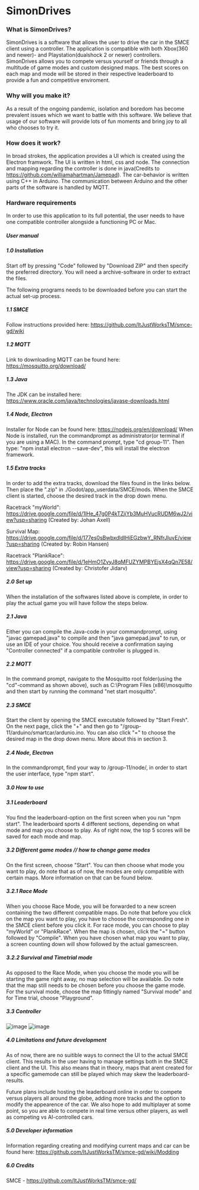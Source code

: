 # SimonDrives

### What is SimonDrives?

SimonDrives is a software that allows the user to drive the car in the SMCE client using a controller. The application is compatible with both Xbox(360 and newer)- and Playstation(dualshock 2 or newer) controllers. SimonDrives allows you to compete versus yourself or friends through a multitude of game modes and custom designed maps. The best scores on each map and mode will be stored in their respective leaderboard to provide a fun and competitive enviroment. 

### Why will you make it?

As a result of the ongoing pandemic, isolation and boredom has become prevalent issues which we want to battle with this software. We believe that usage of our software will provide lots of fun moments and bring joy to all who chooses to try it. 

### How does it work?

In broad strokes, the application provides a UI which is created using the Electron framwork. The UI is written in html, css and node. The connection and mapping regarding the controller is done in java(Credits to https://github.com/williamahartman/Jamepad). The car-behavior is written using C++ in Arduino. The communication between Arduino and the other parts of the software is handled by MQTT. 

### Hardware requirements

In order to use this application to its full potential, the user needs to have one compatible controller alongside a functioning PC or Mac.

##### User manual

##### 1.0 Installation

Start off by pressing "Code" followed by "Download ZIP" and then specify the preferred directory. You will need a archive-software in order to extract the files. 

The following programs needs to be downloaded before you can start the actual set-up process. 

##### 1.1  SMCE 
Follow instructions provided here: https://github.com/ItJustWorksTM/smce-gd/wiki

##### 1.2  MQTT
Link to downloading MQTT can be found here: https://mosquitto.org/download/

##### 1.3  Java
The JDK can be installed here: https://www.oracle.com/java/technologies/javase-downloads.html

##### 1.4  Node, Electron
Installer for Node can be found here: https://nodejs.org/en/download/
When Node is installed, run the commandprompt as administrator(or terminal if you are using a MAC). In the command prompt, type "cd group-11".
Then type: "npm install electron --save-dev", this will install the electron framework.

##### 1.5 Extra tracks
In order to add the extra tracks, download the files found in the links below. Then place the ".zip" in ./Godot/app_userdata/SMCE/mods. When the SMCE client is started, choose the desired track in the drop down menu.

Racetrack "myWorld": https://drive.google.com/file/d/1lHe_47g0P4kTZjiYb3MuHVucRUDM6wJ2/view?usp=sharing (Created by: Johan Axell)

Survival Map: https://drive.google.com/file/d/177es0sBwbxdldIHiEGzbwY_RNfrJIuvE/view?usp=sharing (Created by: Robin Hansen)

Racetrack "PlankRace": https://drive.google.com/file/d/1eHmO1ZvyJ8qMFUZYMPBYEjsX4qQn7E58/view?usp=sharing (Created by: Christofer Jidarv)

##### 2.0 Set up 
When the installation of the softwares listed above is complete, in order to play the actual game you will have follow the steps below. 

##### 2.1 Java 
Either you can compile the Java-code in your commandprompt, using "javac gamepad.java" to compile and then "java gamepad.java" to run, or use an IDE of your choice. You should receive a confirmation saying "Controller connected" if a compatible controller is plugged in. 

##### 2.2 MQTT
In the command prompt, navigate to the Mosquitto root folder(using the "cd"-command as shown above), such as C:\Program Files (x86)\mosquitto and then start by running the command "net start mosquitto".

##### 2.3 SMCE
Start the client by opening the SMCE executable followed by "Start Fresh". On the next page, click the "+" and then go to "/group-11/arduino/smartcar/ardunio.ino. You can also click "=" to choose the desired map in the drop down menu. More about this in section 3.

##### 2.4 Node, Electron
In the commandprompt, find your way to /group-11/node/, in order to start the user interface, type "npm start". 

##### 3.0 How to use

##### 3.1 Leaderboard
You find the leaderboard-option on the first screen when you run "npm start". The leaderboard sports 4 different sections, depending on what mode and map you choose to play. As of right now, the top 5 scores will be saved for each mode and map. 

##### 3.2 Different game modes // how to change game modes 
On the first screen, choose "Start". You can then choose what mode you want to play, do note that as of now, the modes are only compatible with certain maps. More information on that can be found below.

##### 3.2.1 Race Mode
When you choose Race Mode, you will be forwarded to a new screen containing the two different compatible maps. Do note that before you click on the map you want to play, you have to choose the corresponding one in the SMCE client before you click it. For race mode, you can choose to play "myWorld" or "PlankRace". When the map is chosen, click the "=" button followed by "Compile". When you have chosen what map you want to play, a screen counting down will show followed by the actual gamescreen. 

##### 3.2.2 Survival and Timetrial mode
As opposed to the Race Mode, when you choose the mode you will be starting the game right away, no map selection will be available. Do note that the map still needs to be chosen before you choose the game mode. For the survival mode, choose the map fittingly named "Survival mode" and for Time trial, choose "Playground". 

##### 3.3 Controller
![image](https://user-images.githubusercontent.com/71591829/119828154-31b55180-befa-11eb-9b59-3d571dcbf327.png)
![image](https://user-images.githubusercontent.com/71591829/119825347-23196b00-bef7-11eb-9d2c-513f3cf600d2.png)

##### 4.0 Limitations and future development
As of now, there are no suitible ways to connect the UI to the actual SMCE client. This results in the user having to manage settings both in the SMCE client and the UI. This also means that in theory, maps that arent created for a specific gamemode can still be played which may skew the leaderboard-results. 

Future plans include hosting the leaderboard online in order to compete versus players all around the globe, adding more tracks and the option to modify the appearence of the car. We also hope to add multiplayer at some point, so you are able to compete in real time versus other players, as well as competing vs AI-controlled cars. 

##### 5.0 Developer information
Information regarding creating and modifying current maps and car can be found here: https://github.com/ItJustWorksTM/smce-gd/wiki/Modding

##### 6.0 Credits
SMCE - https://github.com/ItJustWorksTM/smce-gd/








